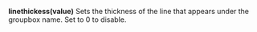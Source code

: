 <a name="linethickess"></a>
**linethickess(value)** Sets the thickness of the line that appears under the groupbox name. Set to 0 to disable. 

<!--UPDATE WIDGET_IN_CSOUND
    SIdent sprintf "linethickess(%d) ", rnd(100)/80
    SIdentifier strcat SIdentifier, SIdent
-->